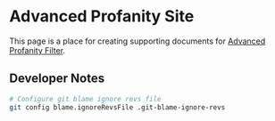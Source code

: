 # Advanced Profanity Site

This page is a place for creating supporting documents for [Advanced Profanity Filter](https://github.com/FrostCo/AdvancedProfanityFilter).

## Developer Notes

```sh
# Configure git blame ignore revs file
git config blame.ignoreRevsFile .git-blame-ignore-revs
```
